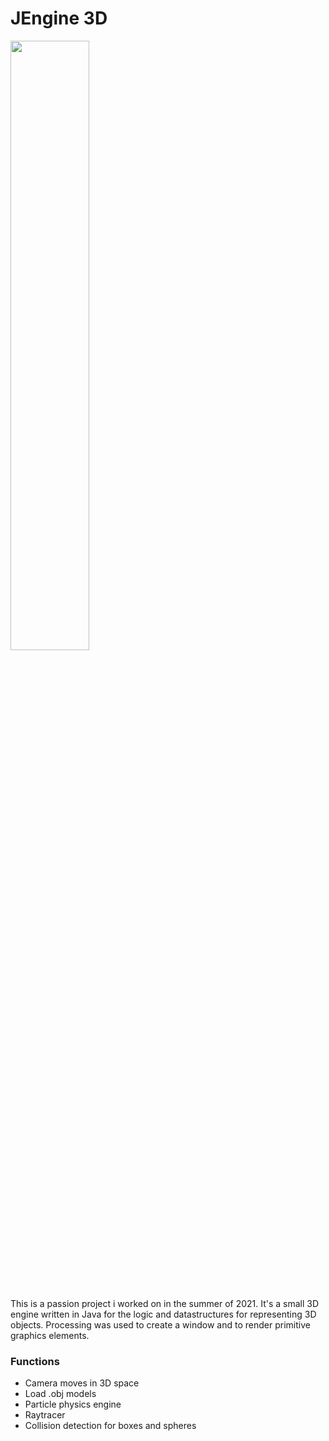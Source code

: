 # JEngine 3D

<img src="https://serooshsaba.github.io/engine.gif" width="50%">

<br/><br/>

This is a passion project i worked on in the summer of 2021. It's a small 3D engine written in Java for the logic and
datastructures for representing 3D objects. Processing was used to create a window and to render primitive graphics
elements.

### Functions

- Camera moves in 3D space
- Load .obj models
- Particle physics engine
- Raytracer
- Collision detection for boxes and spheres